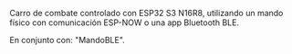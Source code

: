 Carro de combate controlado con ESP32 S3 N16R8, utilizando un mando físico con comunicación ESP-NOW o una app Bluetooth BLE.

En conjunto con: "MandoBLE".
